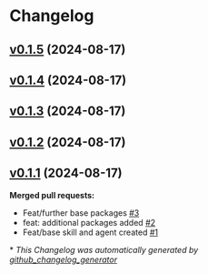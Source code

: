# Changelog

## [v0.1.5](https://github.com/StationsStation/stations_station/tree/v0.1.5) (2024-08-17)

## [v0.1.4](https://github.com/StationsStation/stations_station/tree/v0.1.4) (2024-08-17)

## [v0.1.3](https://github.com/StationsStation/stations_station/tree/v0.1.3) (2024-08-17)

## [v0.1.2](https://github.com/StationsStation/stations_station/tree/v0.1.2) (2024-08-17)

## [v0.1.1](https://github.com/StationsStation/stations_station/tree/v0.1.1) (2024-08-17)

**Merged pull requests:**

- Feat/further base packages [\#3](https://github.com/StationsStation/stations_station/pull/3)
- feat: additional packages added [\#2](https://github.com/StationsStation/stations_station/pull/2)
- Feat/base skill and agent created [\#1](https://github.com/StationsStation/stations_station/pull/1)



\* *This Changelog was automatically generated by [github_changelog_generator](https://github.com/github-changelog-generator/github-changelog-generator)*
